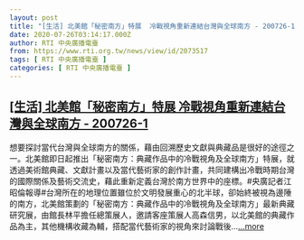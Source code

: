 ```yaml
---
layout: post
title: "[生活] 北美館「秘密南方」特展  冷戰視角重新連結台灣與全球南方 - 200726-1"
date: 2020-07-26T03:14:17.000Z
author: RTI 中央廣播電臺
from: https://www.rti.org.tw/news/view/id/2073517
tags: [ RTI 中央廣播電臺 ]
categories: [ RTI 中央廣播電臺 ]
---
```

<!--1595733257000-->
[[生活] 北美館「秘密南方」特展  冷戰視角重新連結台灣與全球南方 - 200726-1](https://www.rti.org.tw/news/view/id/2073517)
------

<div>
想要探討當代台灣與全球南方的關係，藉由回溯歷史文獻與典藏品是很好的途徑之一。北美館即日起推出「秘密南方：典藏作品中的冷戰視角及全球南方」特展，就透過美術館典藏、文獻計畫以及當代藝術家的創作計畫，共同建構出冷戰時期台灣的國際關係及藝術交流史，藉此重新定義台灣於南方世界中的座標。#央廣記者江昭倫報導#台灣所在的地理位置雖位於文明發展重心的北半球，卻始終被視為邊陲的南方，北美館策劃的「秘密南方：典藏作品中的冷戰視角及全球南方」最新典藏研究展，由館長林平擔任總策展人，邀請客座策展人高森信男，以北美館的典藏作品為主，其他機構收藏為輔，搭配當代藝術家的視角來討論戰後...<a target="_blank" href="https://www.rti.org.tw/news/view/id/2073517">...more</a>
</div>
